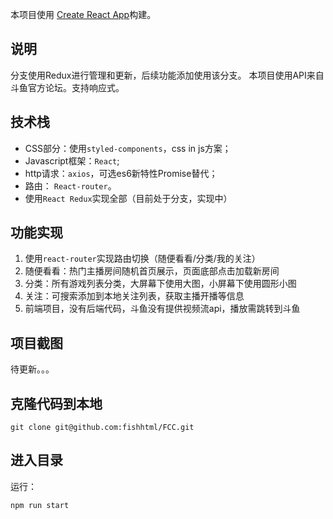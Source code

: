 本项目使用 [Create React App](https://github.com/facebookincubator/create-react-app)构建。
## 说明 ##
分支使用Redux进行管理和更新，后续功能添加使用该分支。
本项目使用API来自斗鱼官方论坛。支持响应式。
## 技术栈 ##
 - CSS部分：使用`styled-components`，css in js方案；
 - Javascript框架：`React`;
 - http请求：`axios`，可选es6新特性Promise替代；
 - 路由：  `React-router`。
 - 使用`React Redux`实现全部（目前处于分支，实现中）
## 功能实现 ##
1. 使用`react-router`实现路由切换（随便看看/分类/我的关注）
2. 随便看看：热门主播房间随机首页展示，页面底部点击加载新房间
3. 分类：所有游戏列表分类，大屏幕下使用大图，小屏幕下使用圆形小图
4. 关注：可搜索添加到本地关注列表，获取主播开播等信息
5. 前端项目，没有后端代码，斗鱼没有提供视频流api，播放需跳转到斗鱼
## 项目截图 ##
待更新。。。
## 克隆代码到本地 ##
```
git clone git@github.com:fishhtml/FCC.git
```
## 进入目录 ##
运行：
```
npm run start
```